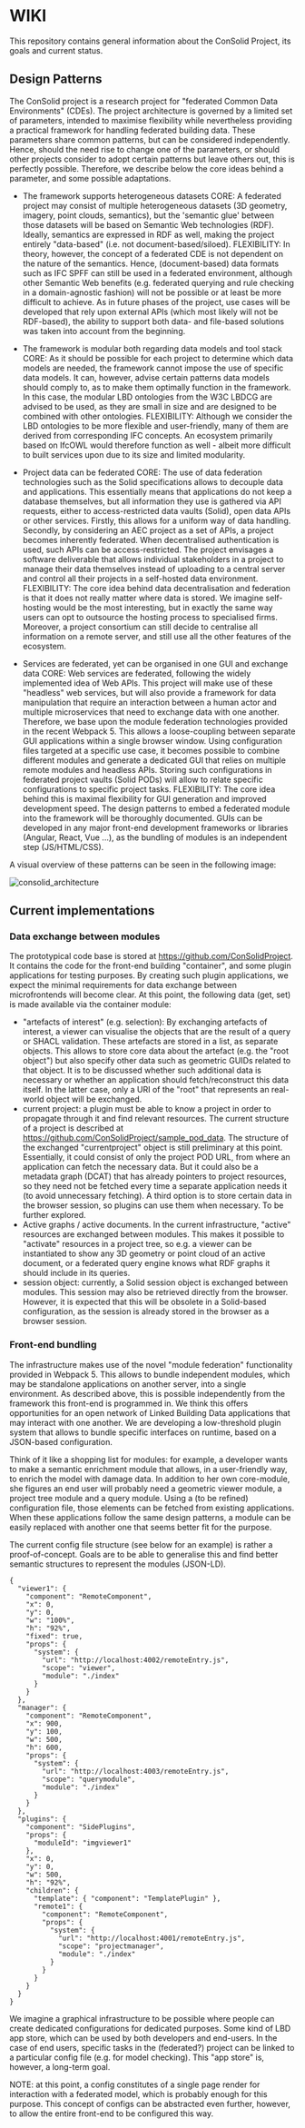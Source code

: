 # WIKI
This repository contains general information about the ConSolid Project, its goals and current status. 

## Design Patterns
The ConSolid project is a research project for "federated Common Data Environments" (CDEs). The project architecture is governed by a limited set of parameters, intended to maximise flexibility while nevertheless providing a practical framework for handling federated building data. These parameters share common patterns, but can be considered independently. Hence, should the need rise to change one of the parameters, or should other projects consider to adopt certain patterns but leave others out, this is perfectly possible. Therefore, we describe below the core ideas behind a parameter, and some possible adaptations.

* The framework supports heterogeneous datasets
CORE: A federated project may consist of multiple heterogeneous datasets (3D geometry, imagery, point clouds, semantics), but the 'semantic glue' between those datasets will be based on Semantic Web technologies (RDF). Ideally, semantics are expressed in RDF as well, making the project entirely "data-based" (i.e. not document-based/siloed). 
FLEXIBILITY: In theory, however, the concept of a federated CDE is not dependent on the nature of the semantics. Hence, (document-based) data formats such as IFC SPFF can still be used in a federated environment, although other Semantic Web benefits (e.g. federated querying and rule checking in a domain-agnostic fashion) will not be possible or at least be more difficult to achieve. As in future phases of the project, use cases will be developed that rely upon external APIs (which most likely will not be RDF-based), the ability to support both data- and file-based solutions was taken into account from the beginning.

* The framework is modular both regarding data models and tool stack
CORE: As it should be possible for each project to determine which data models are needed, the framework cannot impose the use of specific data models. It can, however, advise certain patterns data models should comply to, as to make them optimally function in the framework. In this case, the modular LBD ontologies from the W3C LBDCG are advised to be used, as they are small in size and are designed to be combined with other ontologies.
FLEXIBILITY: Although we consider the LBD ontologies to be more flexible and user-friendly, many of them are derived from corresponding IFC concepts. An ecosystem primarily based on IfcOWL would therefore function as well - albeit more difficult to built services upon due to its size and limited modularity.

* Project data can be federated
CORE: The use of data federation technologies such as the Solid specifications allows to decouple data and applications. This essentially means that applications do not keep a database themselves, but all information they use is gathered via API requests, either to access-restricted data vaults (Solid), open data APIs or other services. Firstly, this allows for a uniform way of data handling. Secondly, by considering an AEC project as a set of APIs, a project becomes inherently federated. When decentralised authentication is used, such APIs can be access-restricted. The project envisages a software deliverable that allows individual stakeholders in a project to manage their data themselves instead of uploading to a central server and control all their projects in a self-hosted data environment.
FLEXIBILITY: The core idea behind data decentralisation and federation is that it does not really matter where data is stored. We imagine self-hosting would be the most interesting, but in exactly the same way users can opt to outsource the hosting process to specialised firms. Moreover, a project consortium can still decide to centralise all information on a remote server, and still use all the other features of the ecosystem.

* Services are federated, yet can be organised in one GUI and exchange data
CORE: Web services are federated, following the widely implemented idea of Web APIs. This project will make use of these "headless" web services, but will also provide a framework for data manipulation that require an interaction between a human actor and multiple microservices that need to exchange data with one another. Therefore, we base upon the module federation technologies provided in the recent Webpack 5. This allows a loose-coupling between separate GUI applications within a single browser window. Using configuration files targeted at a specific use case, it becomes possible to combine different modules and generate a dedicated GUI that relies on multiple remote modules and headless APIs. Storing such configurations in federated project vaults (Solid PODs) will allow to relate specific configurations to specific project tasks. 
FLEXIBILITY: The core idea behind this is maximal flexibility for GUI generation and improved development speed. The design patterns to embed a federated module into the framework will be thoroughly documented. GUIs can be developed in any major front-end development frameworks or libraries (Angular, React, Vue ...), as the bundling of modules is an independent step (JS/HTML/CSS).

A visual overview of these patterns can be seen in the following image: 

![consolid_architecture](https://user-images.githubusercontent.com/33063548/121509695-35130780-c9e7-11eb-8e97-5df464ceb2f2.png)

## Current implementations
### Data exchange between modules
The prototypical code base is stored at https://github.com/ConSolidProject. It contains the code for the front-end building "container", and some plugin applications for testing purposes. By creating such plugin applications, we expect the minimal requirements for data exchange between microfrontends will become clear. At this point, the following data (get, set) is made available via the container module: 

* "artefacts of interest" (e.g. selection): By exchanging artefacts of interest, a viewer can visualise the objects that are the result of a query or SHACL validation. These artefacts are stored in a list, as separate objects. This allows to store core data about the artefact (e.g. the "root object") but also specify other data such as geometric GUIDs related to that object. It is to be discussed whether such additional data is necessary or whether an application should fetch/reconstruct this data itself. In the latter case, only a URI of the "root" that represents an real-world object will be exchanged.
* current project: a plugin must be able to know a project in order to propagate through it and find relevant resources. The current structure of a project is described at https://github.com/ConSolidProject/sample_pod_data. The structure of the exchanged "currentproject" object is still preliminary at this point. Essentially, it could consist of only the project POD URL, from where an application can fetch the necessary data. But it could also be a metadata graph (DCAT) that has already pointers to project resources, so they need not be fetched every time a separate application needs it (to avoid unnecessary fetching). A third option is to store certain data in the browser session, so plugins can use them when necessary. To be further explored.
* Active graphs / active documents. In the current infrastructure, "active" resources are exchanged between modules. This makes it possible to "activate" resources in a project tree, so e.g. a viewer can be instantiated to show any 3D geometry or point cloud of an active document, or a federated query engine knows what RDF graphs it should include in its queries.
* session object: currently, a Solid session object is exchanged between modules. This session may also be retrieved directly from the browser. However, it is expected that this will be obsolete in a Solid-based configuration, as the session is already stored in the browser as a browser session.

### Front-end bundling
The infrastructure makes use of the novel "module federation" functionality provided in Webpack 5. This allows to bundle independent modules, which may be standalone applications on another server, into a single environment. As described above, this is possible independently from the framework this front-end is programmed in. We think this offers opportunities for an open network of Linked Building Data applications that may interact with one another. We are developing a low-threshold plugin system that allows to bundle specific interfaces on runtime, based on a JSON-based configuration. 

Think of it like a shopping list for modules: for example, a developer wants to make a semantic enrichment module that allows, in a user-friendly way, to enrich the model with damage data. In addition to her own core-module, she figures an end user will probably need a geometric viewer module, a project tree module and a query module. Using a (to be refined) configuration file, those elements can be fetched from existing applications. When these applications follow the same design patterns, a module can be easily replaced with another one that seems better fit for the purpose. 

The current config file structure (see below for an example) is rather a proof-of-concept. Goals are to be able to generalise this and find better semantic structures to represent the modules (JSON-LD). 

```
{
  "viewer1": {
    "component": "RemoteComponent",
    "x": 0,
    "y": 0,
    "w": "100%",
    "h": "92%",
    "fixed": true,
    "props": {
      "system": {
        "url": "http://localhost:4002/remoteEntry.js",
        "scope": "viewer",
        "module": "./index"
      }
    }
  },
  "manager": {
    "component": "RemoteComponent",
    "x": 900,
    "y": 100,
    "w": 500,
    "h": 600,
    "props": {
      "system": {
        "url": "http://localhost:4003/remoteEntry.js",
        "scope": "querymodule",
        "module": "./index"
      }
    }
  },
  "plugins": {
    "component": "SidePlugins",
    "props": {
      "moduleId": "imgviewer1"
    },
    "x": 0,
    "y": 0,
    "w": 500,
    "h": "92%",
    "children": {
      "template": { "component": "TemplatePlugin" },
      "remote1": {
        "component": "RemoteComponent",
        "props": {
          "system": {
            "url": "http://localhost:4001/remoteEntry.js",
            "scope": "projectmanager",
            "module": "./index"
          }
        }
      }
    }
  }
}

```

We imagine a graphical infrastructure to be possible where people can create dedicated configurations for dedicated purposes. Some kind of LBD app store, which can be used by both developers and end-users. In the case of end users, specific tasks in the (federated?) project can be linked to a particular config file (e.g. for model checking). This "app store" is, however, a long-term goal.

NOTE: at this point, a config constitutes of a single page render for interaction with a federated model, which is probably enough for this purpose. This concept of configs can be abstracted even further, however, to allow the entire front-end to be configured this way. 



